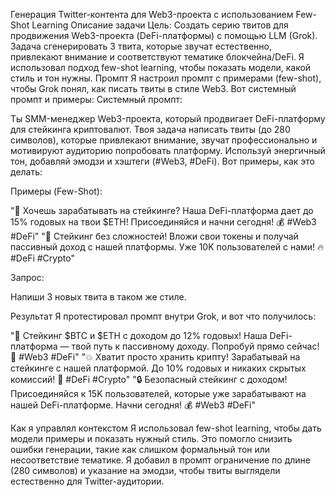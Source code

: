 Генерация Twitter-контента для Web3-проекта с использованием Few-Shot Learning
Описание задачи
Цель: Создать серию твитов для продвижения Web3-проекта (DeFi-платформы) с помощью LLM (Grok). Задача сгенерировать 3 твита, которые звучат естественно, привлекают внимание и соответствуют тематике блокчейна/DeFi. Я использовал подход few-shot learning, чтобы показать модели, какой стиль и тон нужны.
Промпт
Я настроил промпт с примерами (few-shot), чтобы Grok понял, как писать твиты в стиле Web3. Вот системный промпт и примеры:
Системный промпт:

Ты SMM-менеджер Web3-проекта, который продвигает DeFi-платформу для стейкинга криптовалют. Твоя задача написать твиты (до 280 символов), которые привлекают внимание, звучат профессионально и мотивируют аудиторию попробовать платформу. Используй энергичный тон, добавляй эмодзи и хэштеги (#Web3, #DeFi). Вот примеры, как это делать:

Примеры (Few-Shot):

"🚀 Хочешь зарабатывать на стейкинге? Наша DeFi-платформа дает до 15% годовых на твои $ETH! Присоединяйся и начни сегодня! 💰 #Web3 #DeFi"
"💸 Стейкинг без сложностей! Вложи свои токены и получай пассивный доход с нашей платформы. Уже 10K пользователей с нами! 🔥 #DeFi #Crypto"

Запрос:

Напиши 3 новых твита в таком же стиле.

Результат
Я протестировал промпт внутри Grok, и вот что получилось:

"🌟 Стейкинг $BTC и $ETH с доходом до 12% годовых! Наша DeFi-платформа — твой путь к пассивному доходу. Попробуй прямо сейчас! 💎 #Web3 #DeFi"
"💥 Хватит просто хранить крипту! Зарабатывай на стейкинге с нашей платформой. До 10% годовых и никаких скрытых комиссий! 🚀 #DeFi #Crypto"
"🔒 Безопасный стейкинг с доходом! Присоединяйся к 15K пользователей, которые уже зарабатывают на нашей DeFi-платформе. Начни сегодня! 💰 #Web3 #DeFi"

Как я управлял контекстом
Я использовал few-shot learning, чтобы дать модели примеры и показать нужный стиль. Это помогло снизить ошибки генерации, такие как слишком формальный тон или несоответствие тематике.
Я добавил в промпт ограничение по длине (280 символов) и указание на эмодзи, чтобы твиты выглядели естественно для Twitter-аудитории.


